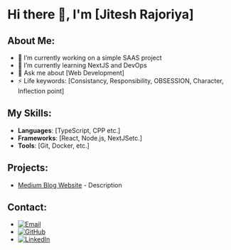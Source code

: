 # Hi there 👋, I'm [Jitesh Rajoriya]

## About Me:
- 🔭 I’m currently working on a simple SAAS project
- 🌱 I’m currently learning NextJS and DevOps
- 💬 Ask me about [Web Development]
- ⚡ Life keywords: [Consistancy, Responsibility, OBSESSION, Character, Inflection point]

## My Skills:
- **Languages**: [TypeScript, CPP etc.]
- **Frameworks**: [React, Node.js, NextJSetc.]
- **Tools**: [Git, Docker, etc.]

## Projects:
- [Medium Blog Website](https://medium-blog-fcxk15vgn-jitesh-rajoriyas-projects.vercel.app/signup) - Description

## Contact:
- [![Email](https://img.shields.io/badge/Email-ijiteshrajoriya@gmail.com-blue)](mailto:ijiteshrajoriya@gmail.com)
- [![GitHub](https://img.shields.io/badge/GitHub-jiteshrajoriyaa-blue)](https://github.com/jiteshrajoriyaa)
- [![LinkedIn](https://img.shields.io/badge/LinkedIn-jiteshrajoriya-blue)](https://linkedin.com/in/jitesh-rajoriya)
